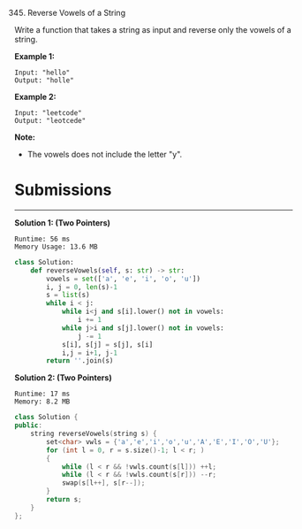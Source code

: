 345. Reverse Vowels of a String

Write a function that takes a string as input and reverse only the vowels of a string.

**Example 1:**
```
Input: "hello"
Output: "holle"
```

**Example 2:**
```
Input: "leetcode"
Output: "leotcede"
```

**Note:**

* The vowels does not include the letter "y".

# Submissions
---
**Solution 1: (Two Pointers)**
```
Runtime: 56 ms
Memory Usage: 13.6 MB
```
```python
class Solution:
    def reverseVowels(self, s: str) -> str:
        vowels = set(['a', 'e', 'i', 'o', 'u'])
        i, j = 0, len(s)-1
        s = list(s)
        while i < j:
            while i<j and s[i].lower() not in vowels:
                i += 1
            while j>i and s[j].lower() not in vowels:
                j -= 1
            s[i], s[j] = s[j], s[i]
            i,j = i+1, j-1
        return ''.join(s)
```

**Solution 2: (Two Pointers)**
```
Runtime: 17 ms
Memory: 8.2 MB
```
```c++
class Solution {
public:
    string reverseVowels(string s) {
        set<char> vwls = {'a','e','i','o','u','A','E','I','O','U'};
        for (int l = 0, r = s.size()-1; l < r; )
        {
            while (l < r && !vwls.count(s[l])) ++l;
            while (l < r && !vwls.count(s[r])) --r;
            swap(s[l++], s[r--]);
        }
        return s;
    }
};
```
